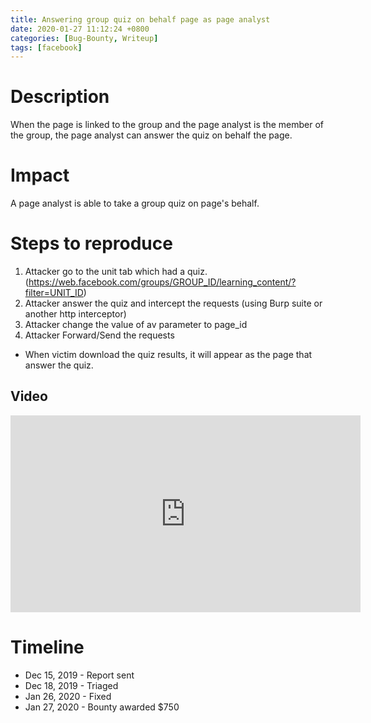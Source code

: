 ```yaml
---
title: Answering group quiz on behalf page as page analyst
date: 2020-01-27 11:12:24 +0800
categories: [Bug-Bounty, Writeup]
tags: [facebook]
---
```



# Description

When the page is linked to the group and the page analyst is the member of the group, the page analyst can answer the quiz on behalf the page.

# Impact

A page analyst is able to take a group quiz on page's behalf.

# Steps to reproduce 

1. Attacker go to the unit tab which had a quiz. (https://web.facebook.com/groups/GROUP_ID/learning_content/?filter=UNIT_ID)
2. Attacker answer the quiz and intercept the requests (using Burp suite or another http interceptor)
3. Attacker change the value of av parameter to page_id
4. Attacker Forward/Send the requests

- When victim download the quiz results, it will appear as the page that answer the quiz.

## Video 

<iframe width="560" height="315" src="https://www.youtube.com/embed/IFviNS76th4" title="YouTube video player" frameborder="0" allow="accelerometer; autoplay; clipboard-write; encrypted-media; gyroscope; picture-in-picture" allowfullscreen></iframe>



# Timeline

- Dec 15, 2019 - Report sent
- Dec 18, 2019 - Triaged
- Jan 26, 2020 - Fixed
- Jan 27, 2020 - Bounty awarded $750